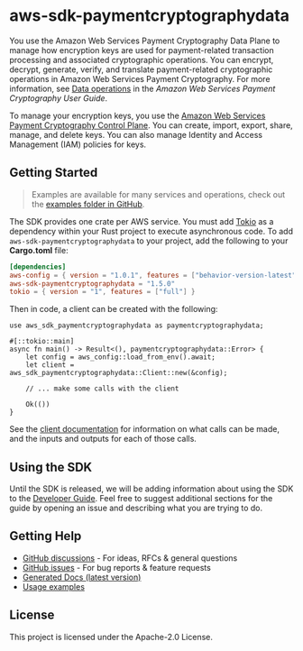 # aws-sdk-paymentcryptographydata

You use the Amazon Web Services Payment Cryptography Data Plane to manage how encryption keys are used for payment-related transaction processing and associated cryptographic operations. You can encrypt, decrypt, generate, verify, and translate payment-related cryptographic operations in Amazon Web Services Payment Cryptography. For more information, see [Data operations](https://docs.aws.amazon.com/payment-cryptography/latest/userguide/data-operations.html) in the _Amazon Web Services Payment Cryptography User Guide_.

To manage your encryption keys, you use the [Amazon Web Services Payment Cryptography Control Plane](https://docs.aws.amazon.com/payment-cryptography/latest/APIReference/Welcome.html). You can create, import, export, share, manage, and delete keys. You can also manage Identity and Access Management (IAM) policies for keys.

## Getting Started

> Examples are available for many services and operations, check out the
> [examples folder in GitHub](https://github.com/awslabs/aws-sdk-rust/tree/main/examples).

The SDK provides one crate per AWS service. You must add [Tokio](https://crates.io/crates/tokio)
as a dependency within your Rust project to execute asynchronous code. To add `aws-sdk-paymentcryptographydata` to
your project, add the following to your **Cargo.toml** file:

```toml
[dependencies]
aws-config = { version = "1.0.1", features = ["behavior-version-latest"] }
aws-sdk-paymentcryptographydata = "1.5.0"
tokio = { version = "1", features = ["full"] }
```

Then in code, a client can be created with the following:

```rust,no_run
use aws_sdk_paymentcryptographydata as paymentcryptographydata;

#[::tokio::main]
async fn main() -> Result<(), paymentcryptographydata::Error> {
    let config = aws_config::load_from_env().await;
    let client = aws_sdk_paymentcryptographydata::Client::new(&config);

    // ... make some calls with the client

    Ok(())
}
```

See the [client documentation](https://docs.rs/aws-sdk-paymentcryptographydata/latest/aws_sdk_paymentcryptographydata/client/struct.Client.html)
for information on what calls can be made, and the inputs and outputs for each of those calls.

## Using the SDK

Until the SDK is released, we will be adding information about using the SDK to the
[Developer Guide](https://docs.aws.amazon.com/sdk-for-rust/latest/dg/welcome.html). Feel free to suggest
additional sections for the guide by opening an issue and describing what you are trying to do.

## Getting Help

* [GitHub discussions](https://github.com/awslabs/aws-sdk-rust/discussions) - For ideas, RFCs & general questions
* [GitHub issues](https://github.com/awslabs/aws-sdk-rust/issues/new/choose) - For bug reports & feature requests
* [Generated Docs (latest version)](https://awslabs.github.io/aws-sdk-rust/)
* [Usage examples](https://github.com/awslabs/aws-sdk-rust/tree/main/examples)

## License

This project is licensed under the Apache-2.0 License.

